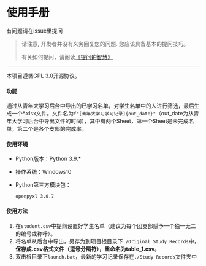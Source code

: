 # 使用手册

有问题请在issue里提问

> 请注意, 开发者并没有义务回复您的问题. 您应该具备基本的提问技巧。
>
> 有关如何提问，请阅读[《提问的智慧》](https://github.com/ryanhanwu/How-To-Ask-Questions-The-Smart-Way/blob/main/README-zh_CN.md)
>

---

本项目遵循GPL 3.0开源协议。

#### 功能

通过从青年大学习后台中导出的已学习名单，对学生名单中的人进行筛选，最后生成一个*.xlsx文件。文件名为`f"[青年大学习学习记录]{out_date}"`（out_date为从青年大学习后台中导出文件的时间），其中有两个Sheet，第一个Sheet是未完成名单，第二个是各个支部的完成率。

#### 使用环境

- Python版本：Python 3.9.*

- 操作系统：Windows10

- Python第三方模块包：

  ```
  openpyxl 3.0.7
  ```

  

#### 使用方法

1. 在`student.csv`中提前设置好学生名单（建议为每个团支部赋予一个独一无二的编号或称呼）。
2. 将名单从后台中导出，另存为到项目根目录下`./Original Study Records`中，**保存成.csv格式文件（逗号分隔符），重命名为table_1.csv**。
3. 双击根目录下`launch.bat`，最新的学习记录保存在`./Study Records`文件夹中



